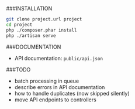###INSTALLATION
```bash
git clone project.url project
cd project
php ./composer.phar install
php ./artisan serve
```

###DOCUMENTATION
- API documentation: `public/api.json`

###TODO
- batch processing in queue
- describe errors in API documentation
- how to handle duplicates (now skipped silently)
- move API endpoints to controllers
